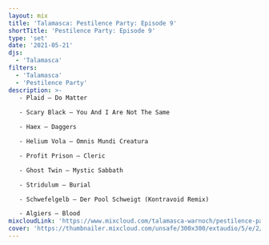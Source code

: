 ```yaml
---
layout: mix
title: 'Talamasca: Pestilence Party: Episode 9'
shortTitle: 'Pestilence Party: Episode 9'
type: 'set'
date: '2021-05-21'
djs:
  - 'Talamasca'
filters:
  - 'Talamasca'
  - 'Pestilence Party'
description: >-
   - Plaid — Do Matter
   
   - Scary Black — You And I Are Not The Same

   - Haex — Daggers

   - Helium Vola — Omnis Mundi Creatura

   - Profit Prison — Cleric

   - Ghost Twin — Mystic Sabbath

   - Stridulum — Burial

   - Schwefelgelb — Der Pool Schweigt (Kontravoid Remix)

   - Algiers — Blood
mixcloudLink: 'https://www.mixcloud.com/talamasca-warnoch/pestilence-party-episode-9'
cover: 'https://thumbnailer.mixcloud.com/unsafe/300x300/extaudio/5/e/2/3/664c-be80-48f9-a7bf-55f4492281a2'
---
```

